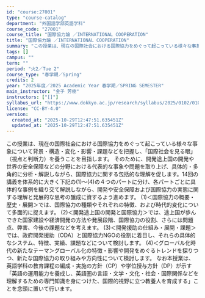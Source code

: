 ```yaml
---
id: "course:27001"
type: "course-catalog"
department: "外国語学部英語学科"
course_code: "27001"
course_title: "国際協力論 ／INTERNATIONAL COOPERATION"
title: "国際協力論 ／INTERNATIONAL COOPERATION"
summary: "この授業は、現在の国際社会における国際協力をめぐって起こっている様々な事象について背景・構造・変化・影響・課題などを把握し、「国際社会を見る眼｣（視点と判断力）を養うことを目指します。 そのために、開発途上国の開発や世界の安全保障などの分野…"
tags: []
campus: ""
term: ""
period: "火2／Tue 2"
course_type: "春学期／Spring"
credits: 2
year: "2025年度／2025 Academic Year 春学期／SPRING SEMESTER"
main_instructor: "金子 芳樹"
instructors: ["[]"]
syllabus_url: "https://www.dokkyo.ac.jp/research/syllabus/2025/0102/0102_27001_ja_JP.html"
license: "CC-BY-4.0"
version:
  created_at: "2025-10-29T12:47:51.635451Z"
  updated_at: "2025-10-29T12:47:51.635451Z"
---
```

この授業は、現在の国際社会における国際協力をめぐって起こっている様々な事象について背景・構造・変化・影響・課題などを把握し、「国際社会を見る眼｣（視点と判断力）を養うことを目指します。 そのために、開発途上国の開発や世界の安全保障などの分野における代表的な事象や問題を取り上げ、具体的・多角的に分析・解説しながら、国際協力に関する包括的な理解を促します。14回の講義を体系的に大きく下記の(1)〜(4)の４つのパートに分け、各パートごとに具体的な事例を織り交て解説しながら、開発や安全保障および国際協力の実態に関する理解と発展的な思考の醸成に資するよう進めます。 (1)＜国際協力の概要・歴史・展開＞では、国際協力の種類やそれぞれの特徴、および時代的変化について多面的に捉えます。 (2)＜開発途上国の開発と国際協力＞では、途上国が歩んできた国家建設や経済開発の方法や発展段階、国際協力の役割、さらには問題点、弊害、今後の課題などを考えます。 (3)＜開発援助の仕組み・展開・課題＞では、政府開発援助（ODA）と国際協力NGOの役割に着目し、それらの具体的なシステム、特徴、実績、課題などについて検討します。 (4)＜グローバル化時代の新たなテーマ＞グローバル化の特徴・影響や開発をめぐるトレンドを探りつつ、新たな国際協力の取り組みや方向性について検討します。 なお本授業は、英語学科の教育課程の編成・実施の方針（CP）や学位授与方針（DP）が示す「英語の運用能力を養成し、英語圏の言語・文学・文化・社会・国際関係などを理解するための専門知識を身につけた、国際的視野に立つ教養人を育成する」ことを念頭に置いて行います。
